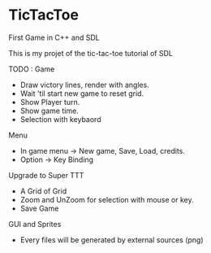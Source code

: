 # TicTacToe
First Game in C++ and SDL

This is my projet of the tic-tac-toe tutorial of SDL

TODO : 
Game
- Draw victory lines, render with angles.
- Wait 'til start new game to reset grid.
- Show Player turn.
- Show game time.
- Selection with keybaord

Menu
- In game menu -> New game, Save, Load, credits.
- Option -> Key Binding

Upgrade to Super TTT
- A Grid of Grid
- Zoom and UnZoom for selection with mouse or key.
- Save Game

GUI and Sprites
- Every files will be generated by external sources (png)
